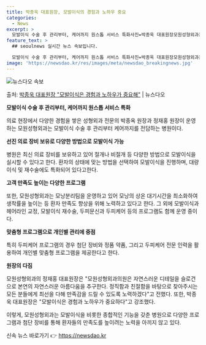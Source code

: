 ```yaml
---
title: 박종욱 대표원장, 모발이식의 경험과 노하우 중요
categories:
  - News
excerpt: >
  모발이식 수술 후 관리부터, 케어까지 원스톱 서비스 특화사진=박종욱 대표원장모원성형외과는 의료 현장에서 수많…
feature_text: >
  ## seoulnews 실시간 뉴스 속보입니다.

  모발이식 수술 후 관리부터, 케어까지 원스톱 서비스 특화사진=박종욱 대표원장모원성형외과는 의료 현장에서 수많…
image: 'https://newsdao.kr/res/images/meta/newsdao_breakingnews.jpg'
---
```


![뉴스다오 속보](https://newsdao.kr/res/images/meta/newsdao_breakingnews.jpg)

<p>출처: <a href="https://newsdao.kr/4232" rel="dofollow">박종욱 대표원장 "모발이식은 경험과 노하우가 중요해"</a> | 뉴스다오</p>

**모발이식 수술 후 관리부터, 케어까지 원스톱 서비스 특화**

의료 현장에서 다양한 경험을 쌓은 성형외과 전문의 박종옥 원장과 정재홍 원장이 운영하는 모원성형외과는 모발이식 수술 후 관리부터 케어까지를 전담하는 병원이다. 

**선진 의료 장비 보유로 다양한 방법으로 모발이식 가능**

병원은 최신 의료 장비를 보유하고 있어 절개나 비절개 등 다양한 방법으로 모발이식을 실시할 수 있다고 한다. 환자의 상태에 맞는 방법을 선택하여 모발이식을 진행하며, 대량이식 및 재수술에도 특화되어 있다고한다. 

**고객 만족도 높이는 다양한 프로그램**

또한, 모원성형외과는 모낭분리팀을 운영하고 있어 모낭의 상온 대기시간을 최소화하여 생착률을 높이는 등 환자 만족도 향상을 위해 노력하고 있다고 한다. 그 외에 모발이식과 헤어라인 교정, 모발이식 재수술, 두피문신과 두피케어 등의 프로그램도 함께 운영 중이다.

**맞춤형 프로그램으로 개인별 관리에 중점**

특히 두피케어 프로그램의 경우 첨단 장비와 정품 약품, 그리고 두피케어 전문 인력을 활용하여 개인별 맞춤형 프로그램을 제공한다고 한다. 

**원장의 다짐**

모원성형외과의 정재홍 대표원장은 "모원성형외과의원은 자연스러운 디테일을 슬로건으로 본연의 자연스러운 아름다움을 추구한다. 정직함과 친절함을 바탕으로 찾아주시는 모든 분들에게 최선을 다해 만족감을 드릴 수 있도록 노력하겠다"고 전했다. 또한, 박종욱 대표원장은 "모발이식은 경험과 노하우가 중요하다"고 강조했다.

이렇게, 모원성형외과는 모발이식을 비롯한 종합적인 기능을 갖춘 병원으로 다양한 프로그램과 첨단 장비를 통해 환자들의 만족도를 높이려는 노력을 아끼지 않고 있다. 

신속 뉴스 바로가기 👉 <a href="https://newsdao.kr" rel="dofollow">https://newsdao.kr</a>


